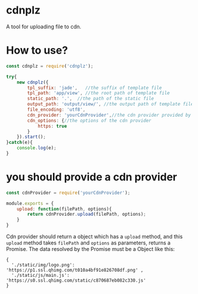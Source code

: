 # cdnplz
A tool for uploading file to cdn.

# How to use?

```javascript
const cdnplz = require('cdnplz');

try{
    new cdnplz({
        tpl_suffix: 'jade',   //the suffix of template file
        tpl_path: 'app/view', //the root path of template file
        static_path: '.',  //the path of the static file
        output_path: 'output/view/', //the output path of template file
        file_encoding: 'utf8',
        cdn_provider: 'yourCdnProvider',//the cdn provider provided by user
        cdn_options: {//the options of the cdn provider
            https: true
        }
    }).start();
}catch(e){
    console.log(e);
}
```

# you should provide a cdn provider

```javascript
const cdnProvider = require('yourCdnProvider');

module.exports = {
    upload: function(filePath, options){
        return cdnProvider.upload(filePath, options);
    }
}
```
Cdn provider should return a object which has a `upload` method, and this `upload` method takes `filePath` and `options` as parameters, returns a Promise. The data resolved by the Promise must be a Object like this:
```
{ 
  './static/img/logo.png': 'https://p1.ssl.qhimg.com/t010a4bf91e826708df.png' ,
  './static/js/main.js': 'https://s0.ssl.qhimg.com/static/c870687eb082c330.js'
} 
```

